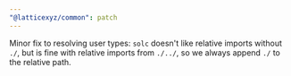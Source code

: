 ```yaml
---
"@latticexyz/common": patch
---
```


Minor fix to resolving user types: `solc` doesn't like relative imports without `./`, but is fine with relative imports from `./../`, so we always append `./` to the relative path.
